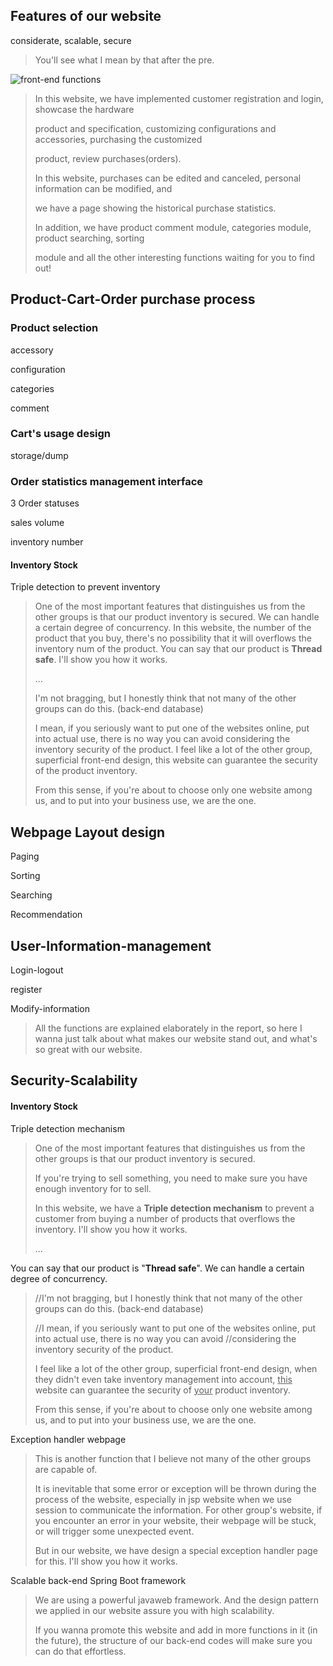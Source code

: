 

## Features of our website

considerate, scalable, secure

> You'll see what I mean by that after the pre.

<img src="/Users/wangyunkun/Desktop/小学期前端/e-commerce/doc/front-end functions.png" alt="front-end functions" style="zoom:%;" />

> In this website, we have implemented customer registration and login, showcase the hardware 
>
> product and specification, customizing configurations and accessories, purchasing the customized 
>
> product, review purchases(orders). 
>
> In this website, purchases can be edited and canceled, personal information can be modified, and 
>
> we have a page showing the historical purchase statistics. 
>
> In addition, we have product comment module, categories module, product searching, sorting 
>
> module and all the other interesting functions waiting for you to find out!

## Product-Cart-Order purchase process

### Product selection 

accessory

configuration

categories

comment

### Cart's usage design

storage/dump

### Order statistics management interface

3 Order statuses

sales volume

inventory number

#### Inventory Stock

Triple detection to prevent inventory 

> One of the most important features that distinguishes us from the other groups is that our product inventory is secured. We can handle a certain degree of concurrency. In this website, the number of the product that you buy, there's no possibility that it will overflows the inventory num of the product. You can say that our product is **Thread safe**. I'll show you how it works.
>
> ...
>
> I'm not bragging, but I honestly think that not many of the other groups can do this. (back-end database)
>
> I mean, if you seriously want to put one of  the websites online, put into actual use, there is no way you can avoid considering the inventory security of the product. I feel like a lot of the other group, superficial front-end design, this website can guarantee the security of the product inventory. 
>
> From this sense, if you're about to choose only one website among us, and to put into your business use, we are the one.



## Webpage Layout design

Paging

Sorting

Searching

Recommendation



## User-Information-management

Login-logout

register

Modify-information





> All the functions are explained elaborately in the report, so here I wanna just talk about what makes our website stand out, and what's so great with our website.

## Security-Scalability

#### Inventory Stock

Triple detection mechanism 

> One of the most important features that distinguishes us from the other groups is that our product inventory is secured. 
>
> If you're trying to sell something, you need to make sure you have enough inventory for to sell.
>
> In this website, we have a **Triple detection mechanism** to prevent a customer from buying a number of products that overflows the inventory. I'll show you how it works.
>
> ...

 You can say that our product is "**Thread safe**". We can handle a certain degree of concurrency. 



> //I'm not bragging, but I honestly think that not many of the other groups can do this. (back-end database)
>
> //I mean, if you seriously want to put one of  the websites online, put into actual use, there is no way you can avoid //considering the inventory security of the product. 
>
> I feel like a lot of the other group, superficial front-end design, when they didn't even take inventory management into account, <u>this</u> website can guarantee the security of <u>your</u> product inventory. 
>
> From this sense, if you're about to choose only one website among us, and to put into your business use, we are the one.



Exception handler webpage

> This is another function that I believe not many of the other groups are capable of. 
>
> It is inevitable that some error or exception will be thrown during the process of the website, especially in jsp website when we use session to communicate the information. For other group's website, if you encounter an error in your website, their webpage will be stuck, or will trigger some unexpected event. 
>
> But in our website, we have design a special exception handler page for this. I'll show you how it works.



Scalable back-end Spring Boot framework

> We are using a powerful javaweb framework. And the design pattern we applied in our website assure you with high scalability.
>
> If you wanna promote this website and add in more functions in it (in the future), the structure of our back-end codes will make sure you can do that effortless.
